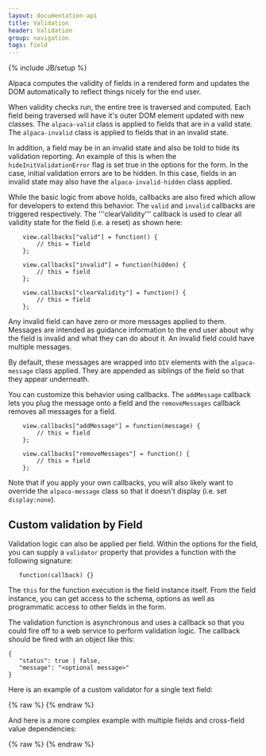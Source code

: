 ```yaml
---
layout: documentation-api
title: Validation
header: Validation
group: navigation
tags: field
---
```

{% include JB/setup %}

Alpaca computes the validity of fields in a rendered form and updates the DOM automatically to reflect things
nicely for the end user.

When validity checks run, the entire tree is traversed and computed.  Each field being traversed will have it's
outer DOM element updated with new classes.  The ```alpaca-valid``` class is applied to fields that are in a valid state.
The ```alpaca-invalid``` class is applied to fields that in an invalid state.

In addition, a field may be in an invalid state and also be told to hide its validation reporting.  An example of this
is when the ```hideInitValidationError``` flag is set true in the options for the form.  In the case, initial validation
errors are to be hidden.  In this case, fields in an invalid state may also have the ```alpaca-invalid-hidden``` class
applied.

While the basic logic from above holds, callbacks are also fired which allow for developers to extend this behavior.
The ```valid``` and ```invalid``` callbacks are triggered respectively.  The '''clearValidity''' callback is used to
clear all validity state for the field (i.e. a reset) as shown here:

```
    view.callbacks["valid"] = function() {
        // this = field
    };

    view.callbacks["invalid"] = function(hidden) {
        // this = field
    };

    view.callbacks["clearValidity"] = function() {
        // this = field
    };
````

Any invalid field can have zero or more messages applied to them.  Messages are intended as guidance information to
the end user about why the field is invalid and what they can do about it.  An invalid field could have multiple
messages.

By default, these messages are wrapped into ```DIV``` elements with the ```alpaca-message``` class applied.  They are
appended as siblings of the field so that they appear underneath.

You can customize this behavior using callbacks.  The ```addMessage``` callback lets you plug the message onto a field
and the ```removeMessages``` callback removes all messages for a field.

```
    view.callbacks["addMessage"] = function(message) {
        // this = field
    };

    view.callbacks["removeMessages"] = function() {
        // this = field
    };
````

Note that if you apply your own callbacks, you will also likely want to override the ```alpaca-message``` class so
that it doesn't display (i.e. set ```display:none```).


## Custom validation by Field
Validation logic can also be applied per field.  Within the options for the field, you can supply a
<code>validator</code> property that provides a function with the following signature:

```
   function(callback) {}
```

The <code>this</code> for the function execution is the field instance itself.  From the field instance, you can get
access to the schema, options as well as programmatic access to other fields in the form.

The validation function is asynchronous and uses a callback so that you could fire off to a web service to perform
validation logic.  The callback should be fired with an object like this:

```
{
   "status": true | false,
   "message": "<optional message>"
}
```

Here is an example of a custom validator for a single text field:

<div id="field1"> </div>
{% raw %}
<script type="text/javascript" id="field1-script">
$("#field1").alpaca({
    "schema": {
        "type": "string",
        "title": "Enter some text but not 'test'"
    },
    "options": {
        "validator": function(callback) {
           var value = this.getValue();
           if (value == "test") {
              callback({
                 "status": false,
                 "message": "The value of 'test' is invalid"
              });
           }
           else {
              callback({
                 "status": true
              });
           }
        }
    }
});
</script>
{% endraw %}


And here is a more complex example with multiple fields and cross-field value dependencies:

<div id="field2"> </div>
{% raw %}
<script type="text/javascript" id="field2-script">
$("#field2").alpaca({
    "schema": {
        "type": "object",
        "properties": {
            "name": {
                "type": "string"
            },
            "age": {
                "type": "number",
                "minimum": 0
            },
            "beverage": {
                "type": "string",
                "enum": ["water", "soda", "beer", "wine"]
            }
        }
    },
    "options": {
        "fields": {
            "name": {
                "label": "Name"
            },
            "age": {
                "label": "Age",
                "type": "integer",
                "slider": true
            },
            "beverage": {
                "label": "Choice of Beverage",
                "slider": true,
                "validator": function(callback) {
                    var value = this.getValue();
                    var age = this.getParent().childrenByPropertyId["age"].getValue();
                    if ((value == "beer" || value == "wine") && age < 21) {
                        callback({
                            "status": false,
                            "message": "You are too young to drink alcohol!"
                        });
                        return;
                    }
                    callback({
                        "status": true
                    });
                }
            }
        }
    }
});
</script>
{% endraw %}
